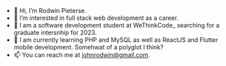 - 👋 Hi, I’m Rodwin Pieterse.
- 👀 I’m interested in full stack web development as a career.
- 🌱 I am a software development student at WeThinkCode_ searching for a graduate intersnhip for 2023.
- 🌱 I am currently learning PHP and MySQL as well as ReactJS and Flutter mobile development. Somehwat of a polyglot I think?
- 📫 You can reach me at johnrodwin@gmail.com.

<!---
RodwinZA/RodwinZA is a ✨ special ✨ repository because its `README.md` (this file) appears on your GitHub profile.
You can click the Preview link to take a look at your changes.
--->
